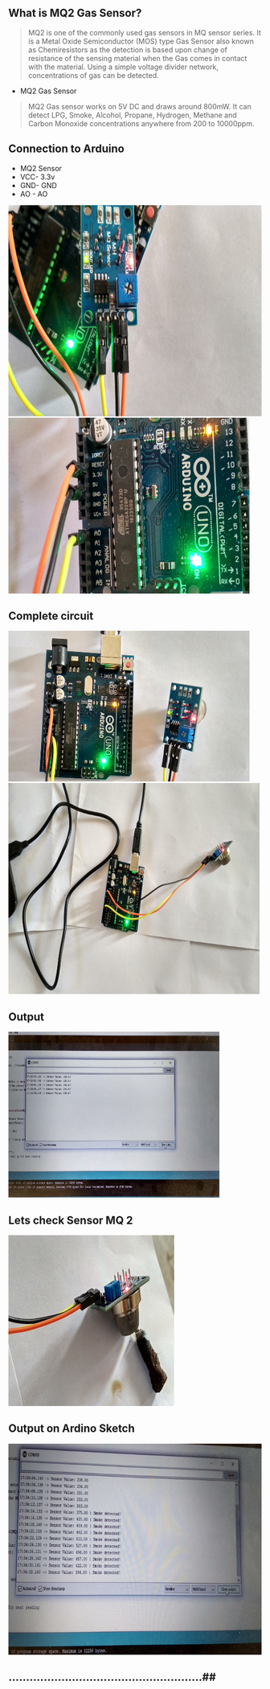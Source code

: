 ## What is MQ2 Gas Sensor?

>MQ2 is one of the commonly used gas sensors in MQ sensor series. It is a Metal Oxide Semiconductor (MOS) type Gas Sensor also known as Chemiresistors as the detection is based upon change of resistance of the sensing material when the Gas comes in contact with the material. Using a simple voltage divider network, concentrations of gas can be detected.

- MQ2 Gas Sensor

>MQ2 Gas sensor works on 5V DC and draws around 800mW. It can detect LPG, Smoke, Alcohol, Propane, Hydrogen, Methane and Carbon Monoxide concentrations anywhere from 200 to 10000ppm.

## Connection to Arduino

- MQ2 Sensor
- VCC- 3.3v
- GND- GND
- AO - AO


<img src="images_ino/mq.jpg" width=540 height=420>


<img src="images_ino/pin(1).jpg" width=480 height=350>


## Complete circuit
<img src="images_ino/pin(3).jpg" width=480 height=300>

<img src="images_ino/conn.jpg" width=500 height=420>


## Output

<img src="images_ino/screen.jpg" width=420 height=330>

## Lets check Sensor MQ 2

<img src="images_ino/smok.jpg" width=330 height=340>

## Output on Ardino Sketch

<img src="images_ino/rea.jpg" width=540 height=420>

## .......................................................##
